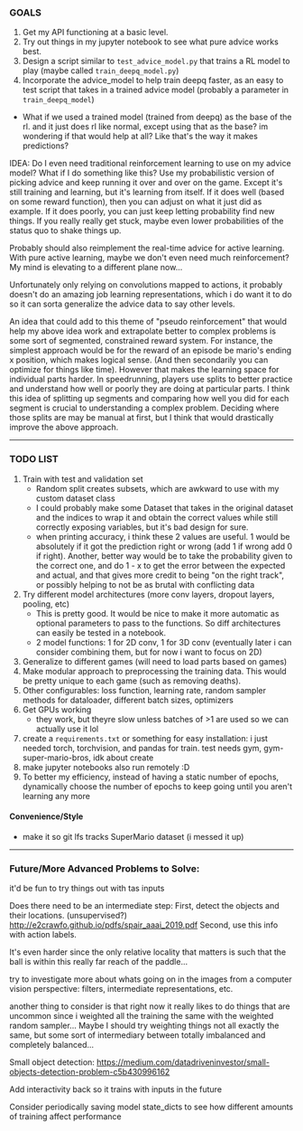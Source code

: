 ### GOALS
1. Get my API functioning at a basic level.
2. Try out things in my jupyter notebook to see what pure advice works best.
3. Design a script similar to `test_advice_model.py` that trains a RL model
to play (maybe called `train_deepq_model.py`)
4. Incorporate the advice_model to help train deepq faster, as an easy to test
script that takes in a trained advice model (probably a parameter in `train_deepq_model`)

* What if we used a trained model (trained from deepq) as the base of the rl. and it just does
rl like normal, except using that as the base? im wondering if that would help at all? Like that's
the way it makes predictions?

IDEA:
Do I even need traditional reinforcement learning to use on my advice model? What if I
do something like this? Use my probabilistic version of picking advice and keep running
it over and over on the game. Except it's still training and learning, but it's learning
from itself. If it does well (based on some reward function), then you can adjust on 
what it just did as example. If it does poorly, you can just keep letting probability 
find new things. If you really really get stuck, maybe even lower probabilities of the
status quo to shake things up.

Probably should also reimplement the real-time advice for active learning. With pure
active learning, maybe we don't even need much reinforcement? My mind is elevating to 
a different plane now...

Unfortunately only relying on convolutions mapped to actions, it probably doesn't do
an amazing job learning representations, which i do want it to do so it can sorta
generalize the advice data to say other levels.

An idea that could add to this theme of "pseudo reinforcement" that would help my
above idea work and extrapolate better to complex problems is some sort of segmented,
constrained reward system. For instance, the simplest approach would be for the reward
of an episode be mario's ending x position, which makes logical sense. (And then secondarily
you can optimize for things like time). However that makes the learning space for 
individual parts harder. In speedrunning, players use splits to better practice and
understand how well or poorly they are doing at particular parts. I think this idea of
splitting up segments and comparing how well you did for each segment is crucial to
understanding a complex problem. Deciding where those splits are may be manual at first,
but I think that would drastically improve the above approach. 

-----

### TODO LIST
1. Train with test and validation set
    - Random split creates subsets, which are awkward to use
    with my custom dataset class
    - I could probably make some Dataset that takes in the
    original dataset and the indices to wrap it and obtain
    the correct values while still correctly exposing 
    variables, but it's bad design for sure.
    - when printing accuracy, i think these 2 values are useful. 1 would be absolutely if it got
    the prediction right or wrong (add 1 if wrong add 0 if right). Another, better way would be
    to take the probability given to the correct one, and do 1 - x to get the error between the
    expected and actual, and that gives more credit to being "on the right track", or possibly
    helping to not be as brutal with conflicting data
2. Try different model architectures (more conv layers, dropout layers, pooling, etc)
    - This is pretty good. It would be nice to make it more automatic as optional 
    parameters to pass to the functions. So diff architectures can easily be tested
    in a notebook.
    - 2 model functions: 1 for 2D conv, 1 for 3D conv (eventually later i can consider
    combining them, but for now i want to focus on 2D)
3. Generalize to different games (will need to load parts based on games)
4. Make modular approach to preprocessing the training data. This would be pretty unique to each game
(such as removing deaths).
5. Other configurables: loss function, learning rate, random sampler methods for dataloader, different batch sizes,
optimizers
6. Get GPUs working
    - they work, but theyre slow unless batches of >1 are used so we can actually use
    it lol
7. create a `requirements.txt` or something for easy installation: i just needed torch,
torchvision, and pandas for train. test needs gym, gym-super-mario-bros, idk about create
8. make jupyter notebooks also run remotely :D
9. To better my efficiency, instead of having a static number of epochs, dynamically choose the
number of epochs to keep going until you aren't learning any more

#### Convenience/Style
- make it so git lfs tracks SuperMario dataset (i messed it up)

-----

### Future/More Advanced Problems to Solve:
it'd be fun to try things out with tas inputs

Does there need to be an intermediate step:
First, detect the objects and their locations. (unsupervised?)
http://e2crawfo.github.io/pdfs/spair_aaai_2019.pdf
Second, use this info with action labels.

It's even harder since the only relative locality that matters
is such that the ball is within this really far reach of the
paddle...

try to investigate more about whats going on in the images from a computer vision 
perspective: filters, intermediate representations, etc.

another thing to consider is that right now it really likes to do things that
are uncommon since i weighted all the training the same with the weighted
random sampler... Maybe I should try weighting things not all exactly the same,
but some sort of intermediary between totally imbalanced and completely balanced...

Small object detection:
https://medium.com/datadriveninvestor/small-objects-detection-problem-c5b430996162

Add interactivity back so it trains with inputs in the future

Consider periodically saving model state_dicts to see how different amounts of training affect performance